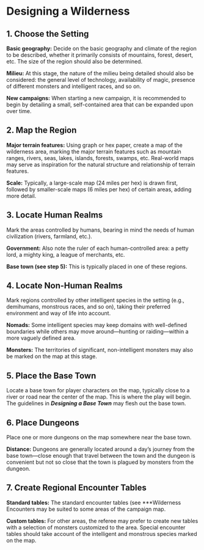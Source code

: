 # Designing a Wilderness

## 1. Choose the Setting

**Basic geography:** Decide on the basic geography and climate of the region to be described, whether it primarily consists of mountains, forest, desert, etc. The size of the region should also be determined.

**Milieu:** At this stage, the nature of the milieu being detailed should also be considered: the general level of technology, availability of magic, presence of different monsters and intelligent races, and so on.

**New campaigns:** When starting a new campaign, it is recommended to begin by detailing a small, self-contained area that can be expanded upon over time.

## 2. Map the Region

**Major terrain features:** Using graph or hex paper, create a map of the wilderness area, marking the major terrain features such as mountain ranges, rivers, seas, lakes, islands, forests, swamps, etc. Real-world maps may serve as inspiration for the natural structure and relationship of terrain features.

**Scale:** Typically, a large-scale map (24 miles per hex) is drawn first, followed by smaller-scale maps (6 miles per hex) of certain areas, adding more detail.

## 3. Locate Human Realms

Mark the areas controlled by humans, bearing in mind the needs of human civilization (rivers, farmland, etc.).

**Government:** Also note the ruler of each human-controlled area: a petty lord, a mighty king, a league of merchants, etc.

**Base town (see step 5):** This is typically placed in one of these regions.

## 4. Locate Non-Human Realms

Mark regions controlled by other intelligent species in the setting (e.g., demihumans, monstrous races, and so on), taking their preferred environment and way of life into account.

**Nomads:** Some intelligent species may keep domains with well-defined boundaries while others may move around—hunting or raiding—within a more vaguely defined area.

**Monsters:** The territories of significant, non-intelligent monsters may also be marked on the map at this stage.

## 5. Place the Base Town

Locate a base town for player characters on the map, typically close to a river or road near the center of the map. This is where the play will begin. The guidelines in ***Designing a Base Town*** may flesh out the base town.

## 6. Place Dungeons

Place one or more dungeons on the map somewhere near the base town.

**Distance:** Dungeons are generally located around a day’s journey from the base town—close enough that travel between the town and the dungeon is convenient but not so close that the town is plagued by monsters from the dungeon.

## 7. Create Regional Encounter Tables

**Standard tables:** The standard encounter tables (see ***Wilderness Encounters may be suited to some areas of the campaign map.

**Custom tables:** For other areas, the referee may prefer to create new tables with a selection of monsters customized to the area. Special encounter tables should take account of the intelligent and monstrous species marked on the map.